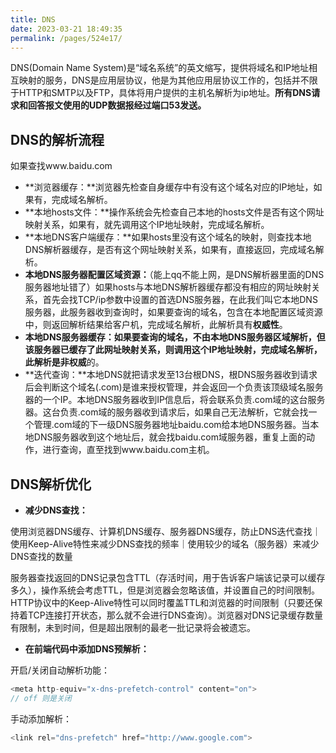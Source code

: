 ```yaml
---
title: DNS
date: 2023-03-21 18:49:35
permalink: /pages/524e17/
---
```




DNS(Domain Name System)是“域名系统”的英文缩写，提供将域名和IP地址相互映射的服务，DNS是应用层协议，他是为其他应用层协议工作的，包括并不限于HTTP和SMTP以及FTP，具体将用户提供的主机名解析为ip地址。**所有DNS请求和回答报文使用的UDP数据报经过端口53发送。**

## DNS的解析流程

如果查找www.baidu.com

- **浏览器缓存：**浏览器先检查自身缓存中有没有这个域名对应的IP地址，如果有，完成域名解析。
- **本地hosts文件：**操作系统会先检查自己本地的hosts文件是否有这个网址映射关系，如果有，就先调用这个IP地址映射，完成域名解析。
- **本地DNS客户端缓存：**如果hosts里没有这个域名的映射，则查找本地DNS解析器缓存，是否有这个网址映射关系，如果有，直接返回，完成域名解析。
- **本地DNS服务器配置区域资源：**（能上qq不能上网，是DNS解析器里面的DNS服务器地址错了）如果hosts与本地DNS解析器缓存都没有相应的网址映射关系，首先会找TCP/ip参数中设置的首选DNS服务器，在此我们叫它本地DNS服务器，此服务器收到查询时，如果要查询的域名，包含在本地配置区域资源中，则返回解析结果给客户机，完成域名解析，此解析具有**权威性**。
- **本地DNS服务器缓存：**如果要查询的域名，不由本地DNS服务器区域解析，但该服务器已缓存了此网址映射关系，则调用这个IP地址映射，完成域名解析，此解析是**非权威**的。
- **迭代查询：**本地DNS就把请求发至13台根DNS，根DNS服务器收到请求后会判断这个域名(.com)是谁来授权管理，并会返回一个负责该顶级域名服务器的一个IP。本地DNS服务器收到IP信息后，将会联系负责.com域的这台服务器。这台负责.com域的服务器收到请求后，如果自己无法解析，它就会找一个管理.com域的下一级DNS服务器地址baidu.com给本地DNS服务器。当本地DNS服务器收到这个地址后，就会找baidu.com域服务器，重复上面的动作，进行查询，直至找到www.baidu.com主机。

## DNS解析优化

- **减少DNS查找：**

使用浏览器DNS缓存、计算机DNS缓存、服务器DNS缓存，防止DNS迭代查找｜使用Keep-Alive特性来减少DNS查找的频率｜使用较少的域名（服务器）来减少DNS查找的数量

服务器查找返回的DNS记录包含TTL（存活时间，用于告诉客户端该记录可以缓存多久），操作系统会考虑TTL，但是浏览器会忽略该值，并设置自己的时间限制。HTTP协议中的Keep-Alive特性可以同时覆盖TTL和浏览器的时间限制（只要还保持着TCP连接打开状态，那么就不会进行DNS查询）。浏览器对DNS记录缓存数量有限制，未到时间，但是超出限制的最老一批记录将会被遗忘。

- **在前端代码中添加DNS预解析：**

开启/关闭自动解析功能：

```javascript
<meta http-equiv="x-dns-prefetch-control" content="on">
// off 则是关闭
```

手动添加解析：

```javascript
<link rel="dns-prefetch" href="http://www.google.com">
```


